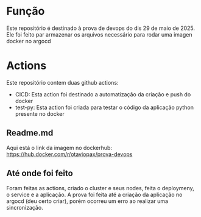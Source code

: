 # Função
Este repositório é destinado à prova de devops do dis 29 de maio de 2025.
Ele foi feito par armazenar os arquivos necessário para rodar uma imagen docker no argocd

# Actions
Este repositório contem duas github actions:
- CICD: Esta action foi destinado a automatização da criação e push do docker
- test-py: Esta action foi criada para testar o código da aplicação python presente no docker

## Readme.md
Aqui está o link da imagem no dockerhub: https://hub.docker.com/r/otaviopax/prova-devops

## Até onde foi feito
Foram feitas as actions, criado o cluster e seus nodes, feita o deploymeny, o service e a aplicação.
A prova foi feita até a criação da aplicação no argocd (deu certo criar), porém ocorreu um erro ao realizar uma sincronização.